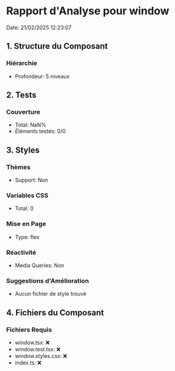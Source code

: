 # Rapport d'Analyse pour window

Date: 21/02/2025 12:23:07

## 1. Structure du Composant

### Hiérarchie

- Profondeur: 5 niveaux

## 2. Tests

### Couverture

- Total: NaN%
- Éléments testés: 0/0

## 3. Styles

### Thèmes

- Support: Non

### Variables CSS

- Total: 0

### Mise en Page

- Type: flex

### Réactivité

- Media Queries: Non

### Suggestions d'Amélioration

- Aucun fichier de style trouvé

## 4. Fichiers du Composant

### Fichiers Requis

- window.tsx: ❌
- window.test.tsx: ❌
- window.styles.css: ❌
- index.ts: ❌
